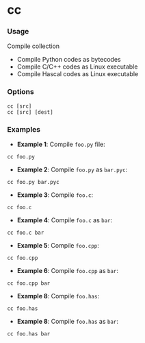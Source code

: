 # cc

### Usage
Compile collection
- Compile Python codes as bytecodes
- Compile C/C++ codes as Linux executable
- Compile Hascal codes as Linux executable

### Options
```
cc [src]
cc [src] [dest]
```

### Examples
- **Example 1**: Compile `foo.py` file:
```
cc foo.py
```
- **Example 2**: Compile `foo.py` as `bar.pyc`:
```
cc foo.py bar.pyc
```
- **Example 3**: Compile `foo.c`:
```
cc foo.c
```
- **Example 4**: Compile `foo.c` as `bar`:
```
cc foo.c bar
```
- **Example 5**: Compile `foo.cpp`:
```
cc foo.cpp
```
- **Example 6**: Compile `foo.cpp` as `bar`:
```
cc foo.cpp bar
```
- **Example 8**: Compile `foo.has`:
```
cc foo.has
```
- **Example 8**: Compile `foo.has` as `bar`:
```
cc foo.has bar
```